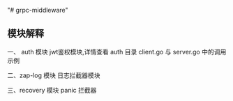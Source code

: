 "# grpc-middleware" 

## 模块解释

一、 auth 模块
jwt鉴权模块,详情查看 auth 目录 client.go 与 server.go 中的调用示例

二、zap-log 模块
日志拦截器模块

三、recovery 模块
panic 拦截器